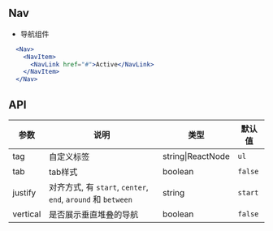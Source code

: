 ## Nav

- 导航组件

````jsx
  <Nav>
    <NavItem>
      <NavLink href="#">Active</NavLink>
    </NavItem>
  </Nav>
````

## API

| 参数 | 说明 | 类型 | 默认值 |
| --- | --- | --- | --- |
| tag | 自定义标签 | string\|ReactNode | `ul` |
| tab | tab样式 | boolean | `false` |
| justify | 对齐方式, 有 `start`, `center`, `end`, `around` 和 `between` | string | `start` |
| vertical | 是否展示垂直堆叠的导航 | boolean | `false` |

